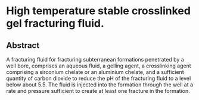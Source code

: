 # High temperature stable crosslinked gel fracturing fluid.

## Abstract
A fracturing fluid for fracturing subterranean formations penetrated by a well bore, comprises an aqueous fluid, a gelling agent, a crosslinking agent comprising a sirconium chelate or an aluminium chelate, and a sufficient quantity of carbon dioxide to reduce the pH of the fracturing fluid to a level below about 5.5. The fluid is injected into the formation through the well at a rate and pressure sufficient to create at least one fracture in the formation.